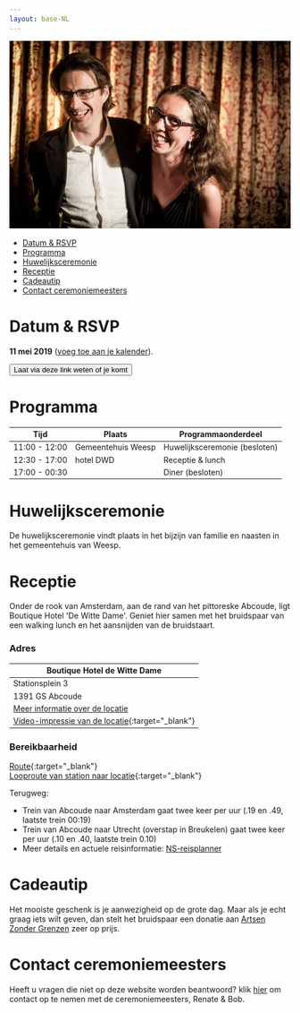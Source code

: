 ```yaml
---
layout: base-NL
---
```


![Tosja en Richard](/images/tr.jpg "Tosja and Richard")

- [Datum & RSVP](#datum-en--rsvp)
- [Programma](#programma)
- [Huwelijksceremonie](#huwelijksceremonie)
- [Receptie](#receptie)
- [Cadeautip](#cadeautip)
- [Contact ceremoniemeesters](#contact-ceremoniemeesters)

# Datum & RSVP

**11 mei 2019** ([voeg toe aan je kalender](/Tosja_and_Richards_Wedding.ics)).

<button onclick="showMailingPopUp(); return false;">Laat via deze link weten of je komt</button>

# Programma

| Tijd          | Plaats             | Programmaonderdeel |
| ------------- | ------------------ | -------- |
| 11:00 - 12:00 | Gemeentehuis Weesp | Huwelijksceremonie (besloten) |
| 12:30 - 17:00 | hotel DWD          | Receptie & lunch    |
| 17:00 - 00:30 |                    | Diner (besloten)  |

# Huwelijksceremonie

De huwelijksceremonie vindt plaats in het bijzijn van familie en naasten in het gemeentehuis van Weesp.

# Receptie

Onder de rook van Amsterdam, aan de rand van het pittoreske Abcoude, ligt Boutique Hotel 'De Witte Dame'. Geniet hier samen met het bruidspaar van een walking lunch en het aansnijden van de bruidstaart.  


### Adres

| Boutique Hotel de Witte Dame |
| --------------- |
| Stationsplein 3 |
| 1391 GS Abcoude |
| [Meer informatie over de locatie](https://www.hoteldwd.nl/) |
| [Video-impressie van de locatie](https://www.youtube.com/watch?v=VY-d1Dv2fbo){:target="_blank"} |

### Bereikbaarheid
[Route](https://www.hoteldwd.nl/contact/){:target="_blank"}  
[Looproute van station naar locatie](https://www.google.com/maps/dir/Abcoude,+1391+JN+Abcoude/Boutique+Hotel+De+Witte+Dame,+Stationsplein,+Abcoude/@52.2760939,4.9754859,16z/data=!4m14!4m13!1m5!1m1!1s0x47c60c963dffff1d:0xd03b887b870755c8!2m2!1d4.9771355!2d52.2788817!1m5!1m1!1s0x47c60cbf25087fb3:0xcf7673dbed8398e3!2m2!1d4.981589!2d52.273035!3e2){:target="_blank"}  

Terugweg:
- Trein van Abcoude naar Amsterdam gaat twee keer per uur (.19 en .49, laatste trein 00:19)
- Trein van Abcoude naar Utrecht (overstap in Breukelen) gaat twee keer per uur (.10 en .40, laatste trein 0.10) 
- Meer details en actuele reisinformatie: [NS-reisplanner](https://www.ns.nl/reisplanner#/)

# Cadeautip

Het mooiste geschenk is je aanwezigheid op de grote dag. Maar als je echt graag iets wilt geven, dan stelt het bruidspaar een donatie aan [Artsen Zonder Grenzen](https://form.artsenzondergrenzen.nl/doe-een-gift?gclid=EAIaIQobChMIm77c9dTv3gIVUOh3Ch3ofwBvEAAYASAAEgJGfPD_BwE) zeer op prijs.


# Contact ceremoniemeesters

Heeft u vragen die niet op deze website worden beantwoord? klik [hier](mailto:wedding@tosja-richard.com) om contact op te nemen met de ceremoniemeesters, Renate & Bob.
